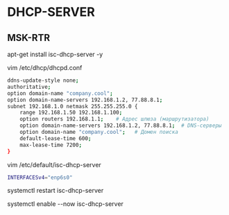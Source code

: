 # DHCP-SERVER

## MSK-RTR

apt-get install isc-dhcp-server -y

vim /etc/dhcp/dhcpd.conf

```bash
ddns-update-style none;
authoritative;
option domain-name "company.cool";
option domain-name-servers 192.168.1.2, 77.88.8.1;
subnet 192.168.1.0 netmask 255.255.255.0 {
    range 192.168.1.50 192.168.1.100;
    option routers 192.168.1.1;    # Адрес шлюза (маршрутизатора)
    option domain-name-servers 192.168.1.2, 77.88.8.1;  # DNS-серверы
    option domain-name "company.cool";   # Домен поиска
    default-lease-time 600;
    max-lease-time 7200;
} 
```

vim /etc/default/isc-dhcp-server

```bash
INTERFACESv4="enp6s0"
```

systemctl restart isc-dhcp-server

systemctl enable --now isc-dhcp-server
